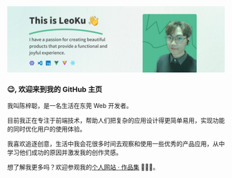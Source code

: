 ![Hi, I’m LeoKu. A front-end developer who loves marking art of code.](./profile-banner.jpg)

### 😉, 欢迎来到我的 GitHub 主页

我叫陈梓聪，是一名生活在东莞 Web 开发者。

目前我正在专注于前端技术，帮助人们把复杂的应用设计得更简单易用，实现功能的同时优化用户的使用体验。

我喜欢追逐创意，生活中我会花很多时间去观察和使用一些优秀的产品应用，从中学习他们成功的原因并激发我的创作灵感。

想了解我更多吗？欢迎参观我的[个人网站 · 作品集](https://leoku.top) 🙆🏻‍♂️。
